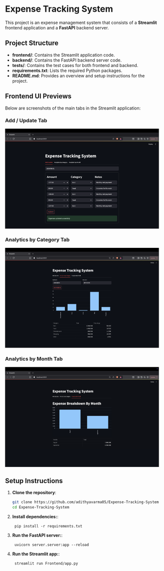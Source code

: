 # Expense Tracking System

This project is an expense management system that consists of a **Streamlit** frontend application and a **FastAPI** backend server.

## Project Structure

- **frontend/**: Contains the Streamlit application code.  
- **backend/**: Contains the FastAPI backend server code.  
- **tests/**: Contains the test cases for both frontend and backend.  
- **requirements.txt**: Lists the required Python packages.  
- **README.md**: Provides an overview and setup instructions for the project.

## Frontend UI Previews

Below are screenshots of the main tabs in the Streamlit application:

###  Add / Update Tab

<p align="center">
  <img src="assets/Add_Update_UI.png" alt="Add/Update UI" width="900"/>
</p>

### Analytics by Category Tab

<p align="center">
  <img src="assets/Analytics_category_UI.png" alt="Analytics by Category UI" width="900"/>
</p>

###  Analytics by Month Tab

<p align="center">
  <img src="assets/Analytics_month_UI.png" alt="Analytics by Month UI" width="900"/>
</p>

## Setup Instructions

1. **Clone the repository**:
   ```bash
   git clone https://github.com/adithyavarma05/Expense-Tracking-System.git
   cd Expense-Tracking-System
   ```
1. **Install dependencies:**:   
   ```commandline
    pip install -r requirements.txt
   ```
1. **Run the FastAPI server:**:   
   ```commandline
    uvicorn server.server:app --reload
   ```
1. **Run the Streamlit app:**:   
   ```commandline
    streamlit run Frontend/app.py